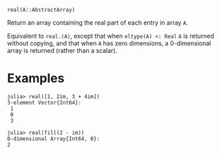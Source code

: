 ```
real(A::AbstractArray)
```

Return an array containing the real part of each entry in array `A`.

Equivalent to `real.(A)`, except that when `eltype(A) <: Real` `A` is returned without copying, and that when `A` has zero dimensions, a 0-dimensional array is returned (rather than a scalar).

# Examples

```jldoctest
julia> real([1, 2im, 3 + 4im])
3-element Vector{Int64}:
 1
 0
 3

julia> real(fill(2 - im))
0-dimensional Array{Int64, 0}:
2
```
